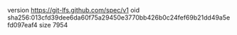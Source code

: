 version https://git-lfs.github.com/spec/v1
oid sha256:013cfd39dee6da60f75a29450e3770bb426b0c24fef69b21dd49a5efd097eaf4
size 7954
